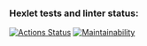 ### Hexlet tests and linter status:
[![Actions Status](https://github.com/LikerK/python-project-lvl1/workflows/hexlet-check/badge.svg)](https://github.com/LikerK/python-project-lvl1/actions)
[![Maintainability](https://api.codeclimate.com/v1/badges/a99a88d28ad37a79dbf6/maintainability)](https://codeclimate.com/github/codeclimate/codeclimate/maintainability)

